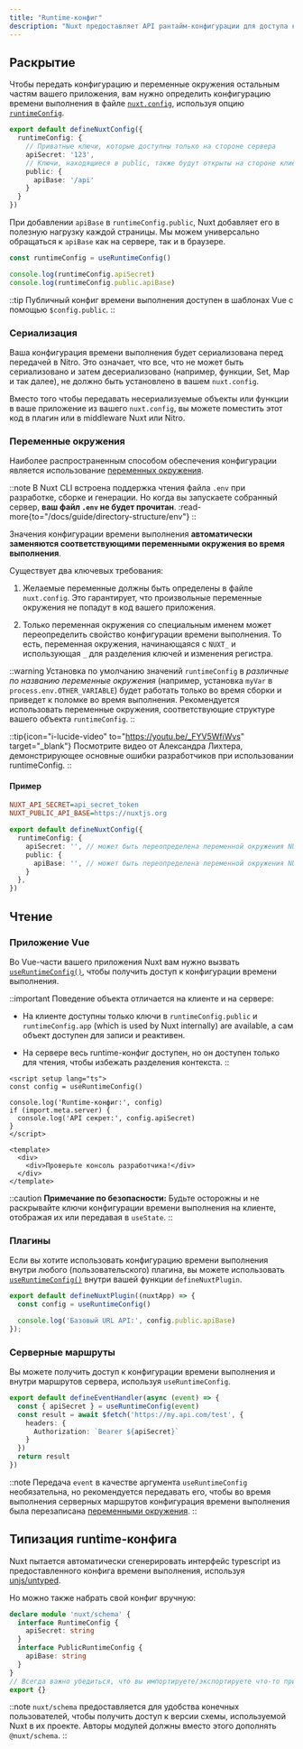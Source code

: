 ```yaml
---
title: "Runtime-конфиг"
description: "Nuxt предоставляет API рантайм-конфигурации для доступа к конфигу и секретам в вашем приложении."
---
```


## Раскрытие

Чтобы передать конфигурацию и переменные окружения остальным частям вашего приложения, вам нужно определить конфигурацию времени выполнения в файле [`nuxt.config`](/docs/guide/directory-structure/nuxt-config), используя опцию [`runtimeConfig`](/docs/api/nuxt-config#runtimeconfig).

```ts [nuxt.config.ts]
export default defineNuxtConfig({
  runtimeConfig: {
    // Приватные ключи, которые доступны только на стороне сервера
    apiSecret: '123',
    // Ключи, находящиеся в public, также будут открыты на стороне клиента
    public: {
      apiBase: '/api'
    }
  }
})
```

При добавлении `apiBase` в `runtimeConfig.public`, Nuxt добавляет его в полезную нагрузку каждой страницы. Мы можем универсально обращаться к `apiBase` как на сервере, так и в браузере.

```ts
const runtimeConfig = useRuntimeConfig()

console.log(runtimeConfig.apiSecret)
console.log(runtimeConfig.public.apiBase)
```

::tip
Публичный конфиг времени выполнения доступен в шаблонах Vue с помощью `$config.public`.
::

### Сериализация

Ваша конфигурация времени выполнения будет сериализована перед передачей в Nitro. Это означает, что все, что не может быть сериализовано и затем десериализовано (например, функции, Set, Map и так далее), не должно быть установлено в вашем `nuxt.config`.

Вместо того чтобы передавать несериализуемые объекты или функции в ваше приложение из вашего `nuxt.config`, вы можете поместить этот код в плагин или в middleware Nuxt или Nitro.

### Переменные окружения

Наиболее распространенным способом обеспечения конфигурации является использование [переменных окружения](https://medium.com/chingu/an-introduction-to-environment-variables-and-how-to-use-them-f602f66d15fa).

::note
В Nuxt CLI встроена поддержка чтения файла `.env` при разработке, сборке и генерации. Но когда вы запускаете собранный сервер, **ваш файл `.env` не будет прочитан**.
:read-more{to="/docs/guide/directory-structure/env"}
::

Значения конфигурации времени выполнения **автоматически заменяются соответствующими переменными окружения во время выполнения**.

Существует два ключевых требования:

1. Желаемые переменные должны быть определены в файле `nuxt.config`. Это гарантирует, что произвольные переменные окружения не попадут в код вашего приложения.

2. Только переменная окружения со специальным именем может переопределить свойство конфигурации времени выполнения. То есть, переменная окружения, начинающаяся с `NUXT_` и использующая `_` для разделения ключей и изменения регистра.

::warning
Установка по умолчанию значений `runtimeConfig` в *различные по названию переменные окружения* (например, установка `myVar` в `process.env.OTHER_VARIABLE`) будет работать только во время сборки и приведет к поломке во время выполнения.
Рекомендуется использовать переменные окружения, соответствующие структуре вашего объекта `runtimeConfig`.
::

::tip{icon="i-lucide-video" to="https://youtu.be/_FYV5WfiWvs" target="_blank"}
Посмотрите видео от Александра Лихтера, демонстрирующее основные ошибки разработчиков при использовании runtimeConfig.
::

#### Пример

```ini [.env]
NUXT_API_SECRET=api_secret_token
NUXT_PUBLIC_API_BASE=https://nuxtjs.org
```

```ts [nuxt.config.ts]
export default defineNuxtConfig({
  runtimeConfig: {
    apiSecret: '', // может быть переопределена переменной окружения NUXT_API_SECRET
    public: {
      apiBase: '', // может быть переопределена переменной окружения NUXT_PUBLIC_API_BASE
    }
  },
})
```

## Чтение

### Приложение Vue

Во Vue-части вашего приложения Nuxt вам нужно вызвать [`useRuntimeConfig()`](/docs/api/composables/use-runtime-config), чтобы получить доступ к конфигурации времени выполнения.

::important
Поведение объекта отличается на клиенте и на сервере:

- На клиенте доступны только ключи в `runtimeConfig.public` и `runtimeConfig.app` (which is used by Nuxt internally) are available, а сам объект доступен для записи и реактивен.

- На сервере весь runtime-конфиг доступен, но он доступен только для чтения, чтобы избежать разделения контекста.
::

```vue [pages/index.vue]
<script setup lang="ts">
const config = useRuntimeConfig()

console.log('Runtime-конфиг:', config)
if (import.meta.server) {
  console.log('API секрет:', config.apiSecret)
}
</script>

<template>
  <div>
    <div>Проверьте консоль разработчика!</div>
  </div>
</template>
```

::caution
**Примечание по безопасности:** Будьте осторожны и не раскрывайте ключи конфигурации времени выполнения на клиенте, отображая их или передавая в `useState`.
::

### Плагины

Если вы хотите использовать конфигурацию времени выполнения внутри любого (пользовательского) плагина, вы можете использовать [`useRuntimeConfig()`](/docs/api/composables/use-runtime-config) внутри вашей функции `defineNuxtPlugin`.

```ts [plugins/config.ts]
export default defineNuxtPlugin((nuxtApp) => {
  const config = useRuntimeConfig()

  console.log('Базовый URL API:', config.public.apiBase)
});
```

### Серверные маршруты

Вы можете получить доступ к конфигурации времени выполнения и внутри маршрутов сервера, используя `useRuntimeConfig`.

```ts [server/api/test.ts]
export default defineEventHandler(async (event) => {
  const { apiSecret } = useRuntimeConfig(event)
  const result = await $fetch('https://my.api.com/test', {
    headers: {
      Authorization: `Bearer ${apiSecret}`
    }
  })
  return result
})
```

::note
Передача `event` в качестве аргумента `useRuntimeConfig` необязательна, но рекомендуется передавать его, чтобы во время выполнения серверных маршрутов конфигурация времени выполнения была перезаписана [переменными окружения](/docs/guide/going-further/runtime-config#environment-variables).
::

## Типизация runtime-конфига

Nuxt пытается автоматически сгенерировать интерфейс typescript из предоставленного конфига времени выполнения, используя [unjs/untyped](https://github.com/unjs/untyped).

Но можно также набрать свой конфиг вручную:

```ts [index.d.ts]
declare module 'nuxt/schema' {
  interface RuntimeConfig {
    apiSecret: string
  }
  interface PublicRuntimeConfig {
    apiBase: string
  }
}
// Всегда важно убедиться, что вы импортируете/экспортируете что-то при дополнении типа
export {}
```

::note
`nuxt/schema` предоставляется для удобства конечных пользователей, чтобы получить доступ к версии схемы, используемой Nuxt в их проекте. Авторы модулей должны вместо этого дополнять `@nuxt/schema`.
::
